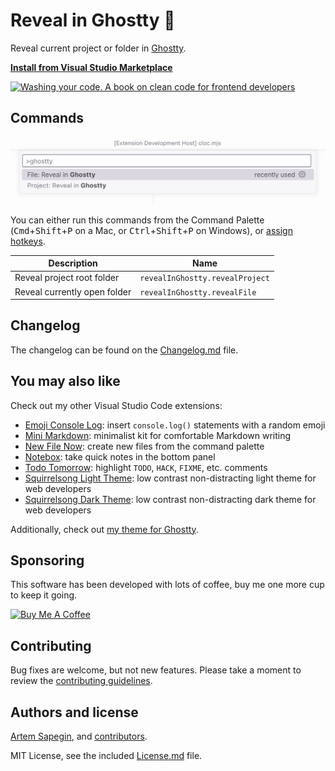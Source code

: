 # Reveal in Ghostty 📂

Reveal current project or folder in [Ghostty](https://magnumbytes.com).

**[Install from Visual Studio Marketplace](https://marketplace.visualstudio.com/items?itemName=sapegin.reveal-in-ghostty)**

[![Washing your code. A book on clean code for frontend developers](https://sapegin.me/images/washing-code-github.jpg)](https://sapegin.me/book/)

## Commands

![Reveal in Ghostty commands](screenshots/screenshot.png)

You can either run this commands from the Command Palette (<kbd>Cmd</kbd>+<kbd>Shift</kbd>+<kbd>P</kbd> on a Mac, or <kbd>Ctrl</kbd>+<kbd>Shift</kbd>+<kbd>P</kbd> on Windows), or [assign hotkeys](https://code.visualstudio.com/docs/getstarted/keybindings).

| Description | Name |
| --- | --- |
| Reveal project root folder | `revealInGhostty.revealProject` |
| Reveal currently open folder | `revealInGhostty.revealFile` |

## Changelog

The changelog can be found on the [Changelog.md](./Changelog.md) file.

## You may also like

Check out my other Visual Studio Code extensions:

- [Emoji Console Log](https://marketplace.visualstudio.com/items?itemName=sapegin.emoji-console-log): insert `console.log()` statements with a random emoji
- [Mini Markdown](https://marketplace.visualstudio.com/items?itemName=sapegin.mini-markdown): minimalist kit for comfortable Markdown writing
- [New File Now](https://marketplace.visualstudio.com/items?itemName=sapegin.new-file-now): create new files from the command palette
- [Notebox](https://marketplace.visualstudio.com/items?itemName=sapegin.notebox): take quick notes in the bottom panel
- [Todo Tomorrow](https://marketplace.visualstudio.com/items?itemName=sapegin.todo-tomorrow): highlight `TODO`, `HACK`, `FIXME`, etc. comments
- [Squirrelsong Light Theme](https://marketplace.visualstudio.com/items?itemName=sapegin.Theme-SquirrelsongLight): low contrast non-distracting light theme for web developers
- [Squirrelsong Dark Theme](https://marketplace.visualstudio.com/items?itemName=sapegin.Theme-SquirrelsongDark): low contrast non-distracting dark theme for web developers

Additionally, check out [my theme for Ghostty](https://sapegin.me/squirrelsong/ghostty/).

## Sponsoring

This software has been developed with lots of coffee, buy me one more cup to keep it going.

<a href="https://www.buymeacoffee.com/sapegin" target="_blank"><img src="https://cdn.buymeacoffee.com/buttons/lato-orange.png" alt="Buy Me A Coffee" height="51" width="217"></a>

## Contributing

Bug fixes are welcome, but not new features. Please take a moment to review the [contributing guidelines](Contributing.md).

## Authors and license

[Artem Sapegin](https://sapegin.me), and [contributors](https://github.com/sapegin/vscode-reveal-in-ghostty/graphs/contributors).

MIT License, see the included [License.md](License.md) file.
